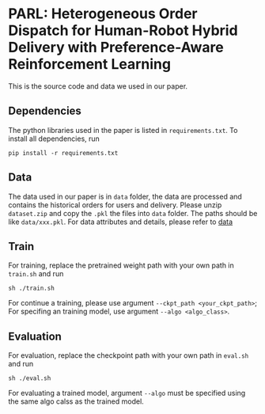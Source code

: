 # PARL: Heterogeneous Order Dispatch for Human-Robot Hybrid Delivery with Preference-Aware Reinforcement Learning
This is the source code and data we used in our paper. 

## Dependencies
The python libraries used in the paper is listed in `requirements.txt`. To install all dependencies, run

```
pip install -r requirements.txt
```

## Data
The data used in our paper is in `data` folder, the data are processed and contains the historical orders for users and delivery. 
Please unzip `dataset.zip` and copy the `.pkl` the files into `data` folder. The paths should be like `data/xxx.pkl`.
For data attributes and details, please refer to [data](https://github.com/dapig5566/PARL/tree/main/data)


## Train
For training, replace the pretrained weight path with your own path in `train.sh` and run 

```
sh ./train.sh
```
For continue a training, please use argument `--ckpt_path <your_ckpt_path>`; For specifing an training model, use argument `--algo <algo_class>`.

## Evaluation   
For evaluation, replace the checkpoint path with your own path in `eval.sh` and run 

```
sh ./eval.sh
```

For evaluating a trained model, argument `--algo` must be specified using the same algo calss as the trained model.
